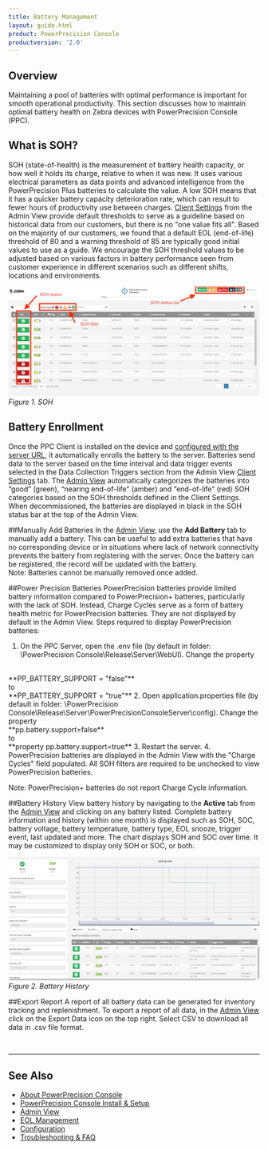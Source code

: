 ```yaml
---
title: Battery Management
layout: guide.html
product: PowerPrecision Console
productversion: '2.0'
---
```


## Overview
Maintaining a pool of batteries with optimal performance is important for smooth operational productivity. This section discusses how to maintain optimal battery health on Zebra devices with PowerPrecision Console (PPC).

## What is SOH?
SOH (state-of-health) is the measurement of battery health capacity, or how well it holds its charge, relative to when it was new. It uses various electrical parameters as data points and advanced intelligence from the PowerPrecision Plus batteries to calculate the value. A low SOH means that it has a quicker battery capacity deterioration rate, which can result to fewer hours of productivity use between charges. [Client Settings](../admin/#clientconfiguration) from the Admin View provide default thresholds to serve as a guideline based on historical data from our customers, but there is no "one value fits all". Based on the majority of our customers, we found that a default EOL (end-of-life) threshold of 80 and a warning threshold of 85 are typically good initial values to use as a guide. We encourage the SOH threshold values to be adjusted based on various factors in battery performance seen from customer experience in different scenarios such as different shifts, locations and environments.

![img](SOH.jpg)
_Figure 1. SOH_

## Battery Enrollment
Once the PPC Client is installed on the device and [configured with the server URL](../setup/#clientinstall&setup), it automatically enrolls the battery to the server. Batteries send data to the server based on the time interval and data trigger events selected in the Data Collection Triggers section from the Admin View [Client Settings](../config) tab. The [Admin View](../admin) automatically categorizes the batteries into “good” (green), “nearing end-of-life” (amber) and “end-of-life” (red) SOH categories based on the SOH thresholds defined in the Client Settings. When decommissioned, the batteries are displayed in black in the SOH status bar at the top of the Admin View.

##Manually Add Batteries
In the [Admin View](../admin), use the **Add Battery** tab to manually add a battery. This can be useful to add extra batteries that have no corresponding device or in situations where lack of network connectivity prevents the battery from registering with the server. Once the battery can be registered, the record will be updated with the battery.  
Note: Batteries cannot be manually removed once added. 

##Power Precision Batteries
PowerPrecision batteries provide limited battery information compared to PowerPrecision+ batteries, particularly with the lack of SOH. Instead, Charge Cycles serve as a form of battery health metric for PowerPrecision batteries. They are not displayed by default in the Admin View. Steps required to display PowerPrecision batteries:
 1.  On the PPC Server, open the .env file (by default in folder: \PowerPrecision Console\Release\Server\WebUI). Change the property 
 <br>
**PP_BATTERY_SUPPORT = "false"**
 <br>
 to 
 <br>
**PP_BATTERY_SUPPORT = "true"**
 2. Open application.properties file (by default in folder: \PowerPrecision Console\Release\Server\PowerPrecisionConsoleServer\config). Change the property 		<br>
**pp.battery.support=false**
 <br>
 to 
 <br>
**property pp.battery.support=true**
 3. Restart the server.
 4. PowerPrecision batteries are displayed in the Admin View with the "Charge Cycles" field populated. All SOH filters are required to be unchecked to view PowerPrecision batteries. <br>

Note: PowerPrecision+ batteries do not report Charge Cycle information.

##Battery History
View battery history by navigating to the **Active** tab from the [Admin View](../admin) and clicking on any battery listed. Complete battery information and history (within one month) is displayed such as SOH, SOC, battery voltage, battery temperature, battery type, EOL snooze, trigger event, last updated and more. The chart displays SOH and SOC over time. It may be customized to display only SOH or SOC, or both.

![img](battery_history.jpg)
_Figure 2. Battery History_

##Export Report
A report of all battery data can be generated for inventory tracking and replenishment. To export a report of all data, in the [Admin View](../admin/#exportreport) click on the Export Data icon on the top right.  Select CSV to download all data in .csv file format.  

<br>

-----

## See Also

* [About PowerPrecision Console](../about)
* [PowerPrecision Console Install & Setup](../setup)
* [Admin View](../admin)
* [EOL Management](../eol)
* [Configuration](../config)
* [Troubleshooting & FAQ](../troubleshooting)
